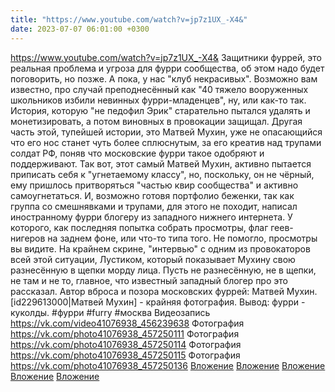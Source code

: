 ```yaml
---
title: "https://www.youtube.com/watch?v=jp7z1UX_-X4&"
date: 2023-07-07 06:01:00 +0300
---
```


https://www.youtube.com/watch?v=jp7z1UX_-X4&
Защитники фуррей, это реальная проблема и угроза для фурри сообщества, об этом надо будет поговорить, но позже.
А пока, у нас "клуб некрасивых".
Возможно вам известно, про случай преподнесённый как "40 тяжело вооруженных школьников избили невинных фурри-младенцев", ну, или как-то так. История, которую "не педофил Эрик" старательно пытался удалять и монетизировать, а потом виновных в провокации защищал.
Другая часть этой, тупейшей истории, это Матвей Мухин, уже не опасающийся что его нос станет чуть более сплюснутым, за его креатив над трупами солдат РФ, поняв что московские фурри такое одобряют и поддерживают.
Так вот, этот самый Матвей Мухин, активно пытается приписать себя к "угнетаемому классу", но, поскольку, он не чёрный, ему пришлось притворяться "частью квир сообщества" и активно самоугнетаться.
И, возможно готовя портфолио беженки, так как группа со смешнявками и трупами, для этого не походит, написал иностранному фурри блогеру из западного нижнего интернета. У которого, как последняя попытка собрать просмотры, флаг геев-нигеров на заднем фоне, или что-то типа того. Не помогло, просмотры вы видите.
На крайнем скрине, "интервью" с одним из провокаторов всей этой ситуации, Лустиком, который показывает Мухину свою разнесённую в щепки морду лица. Пусть не разнесённую, не в щепки, не там и не то, главное, что известный западный блогер про это рассказал.
Автор вброса и позора московских фуррей: Матвей Мухин. [id229613000|Матвей Мухин] - крайняя фотография.
Вывод: фурри - куколды.
#фурри #furry #москва
Видеозапись
<a class="vk-attach" href="https://vk.com/video41076938_456239638">https://vk.com/video41076938_456239638</a>
Фотография
<a class="vk-attach" href="https://vk.com/photo41076938_457250111">https://vk.com/photo41076938_457250111</a>
Фотография
<a class="vk-attach" href="https://vk.com/photo41076938_457250114">https://vk.com/photo41076938_457250114</a>
Фотография
<a class="vk-attach" href="https://vk.com/photo41076938_457250115">https://vk.com/photo41076938_457250115</a>
Фотография
<a class="vk-attach" href="https://vk.com/photo41076938_457250136">https://vk.com/photo41076938_457250136</a>
<a class="vk-attach" href="https://vk.com/video41076938_456239638">Вложение</a>
<a class="vk-attach" href="https://vk.com/photo41076938_457250111">Вложение</a>
<a class="vk-attach" href="https://vk.com/photo41076938_457250114">Вложение</a>
<a class="vk-attach" href="https://vk.com/photo41076938_457250115">Вложение</a>
<a class="vk-attach" href="https://vk.com/photo41076938_457250136">Вложение</a>
